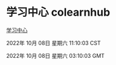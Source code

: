 # 学习中心 colearnhub
[学习中心](http://27.19.33.125:56308/colearnhub/)

2022年 10月 08日 星期六 11:10:03 CST

2022年 10月 08日 星期六 03:10:03 GMT
